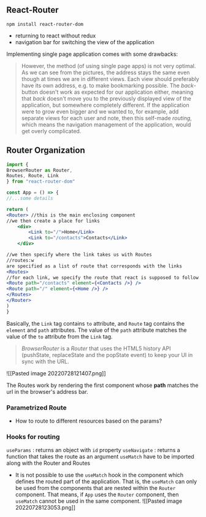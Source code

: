 ## React-Router
`npm install react-router-dom`

- returning to react without redux
- navigation bar for switching the view of the application

Implementing single page application comes with some drawbacks:
> However, the method (of using single page apps) is not very optimal. As we can see from the pictures, the address stays the same even though at times we are in different views. Each view should preferably have its own address, e.g. to make bookmarking possible. The _back_-button doesn't work as expected for our application either, meaning that _back_ doesn't move you to the previously displayed view of the application, but somewhere completely different. If the application were to grow even bigger and we wanted to, for example, add separate views for each user and note, then this self-made _routing_, which means the navigation management of the application, would get overly complicated.

## Router Organization
```jsx
import {
BrowserRouter as Router,
Routes, Route, Link
} from "react-router-dom"

const App = () => {
//...some details

return (
<Router> //this is the main enclosing component
//we then create a place for links
	<div>
		<Link to="/">Home</Link>
		<Link to="/contacts">Contacts</Link>
	</div>

//we then specify where the link takes us with Routes
//routes:w
are specified as a list of route that corresponds with the links
<Routes>
//for each link, we specify the route that react is supposed to follow. Single route is a self-closing tag
<Route path="/contacts" element={<Contacts />} />
<Route path="/" element={<Home />} />
</Routes>
</Router>
)
}
```

Basically, the `Link` tag contains `to` attribute, and `Route` tag contains the `element` and `path` attributes. The value of the `path` attribute matches the value of the `to` attribute from the `Link` tag.

> _BrowserRouter_ is a _Router_ that uses the HTML5 history API (pushState, replaceState and the popState event) to keep your UI in sync with the URL.

![[Pasted image 20220728121407.png]]

The Routes work by rendering the first component whose __path__ matches the url in the browser's address bar.

### Parametrized Route
- How to route to different resources based on the params?

### Hooks for routing
`useParams` : returns an object with `id` property
`useNavigate` : returns a function that takes the route as an argument
`useMatch`
have to be imported along with the Router and Routes

- It is not possible to use the `useMatch` hook in the component which defines the routed part of the application. That is, the `useMatch` can only be used from the components that are nested within the `Router` component. That means, if `App` uses the `Router` component, then `useMatch` cannot be used in the same component.
![[Pasted image 20220728123053.png]]

